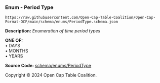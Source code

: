 ### Enum - Period Type

`https://raw.githubusercontent.com/Open-Cap-Table-Coalition/Open-Cap-Format-OCF/main/schema/enums/PeriodType.schema.json`

**Description:** _Enumeration of time period types_

**ONE OF:**</br>&bull; DAYS </br>&bull; MONTHS </br>&bull; YEARS

**Source Code:** [schema/enums/PeriodType](../../../../schema/enums/PeriodType.schema.json)

Copyright © 2024 Open Cap Table Coalition.
